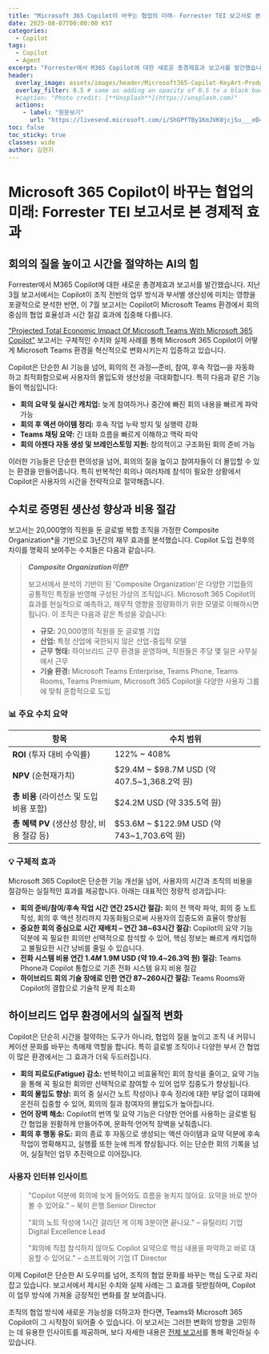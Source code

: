 ```yaml
---
title: "Microsoft 365 Copilot이 바꾸는 협업의 미래- Forrester TEI 보고서로 본 경제적 효과"
date: 2025-08-07T00:00:00 KST
categories:
  - Copilot
tags:
  - Copilot
  - Agent
excerpt: "Forrester에서 M365 Copilot에 대한 새로운 총경제효과 보고서를 발간했습니다. 지난 3월 보고서에서는  Copilot이 조직 전반의 업무 방식과 부서별 생산성에 미치는 영향을 포괄적으로 분석한 반면, 이 7월 보고서는 Copilot이 Microsoft Teams 환경에서 회의 중심의 협업 효율성과 시간 절감 효과에 집중해 다룹니다."
header:
  overlay_image: assets/images/header/Microsoft365-Copilot-KeyArt-Productivity-6K-01.png
  overlay_filter: 0.5 # same as adding an opacity of 0.5 to a black background
  #caption: "Photo credit: [**Unsplash**](https://unsplash.com)"
  actions:
    - label: "원문보기"
      url: "https://livesend.microsoft.com/i/ShGPfTBy1KmJVK0jcjSu___eD4cyJWq87n2gUTN39EhgOHgBILc4CPUiJ0br11tT9wXactCihfi7s4JJTKKahpB84QZos3___fdw60CPLUSSIGNFIYdiSvT___yGF___MA3WgehEKtprkmZ"
toc: false
toc_sticky: true
classes: wide
author: 김현지
---
```


# Microsoft 365 Copilot이 바꾸는 협업의 미래: Forrester TEI 보고서로 본 경제적 효과

## 회의의 질을 높이고 시간을 절약하는 AI의 힘

Forrester에서 M365 Copilot에 대한 새로운 총경제효과 보고서를 발간했습니다. 지난 3월 보고서에서는  Copilot이 조직 전반의 업무 방식과 부서별 생산성에 미치는 영향을 포괄적으로 분석한 반면, 이 7월 보고서는 Copilot이 Microsoft Teams 환경에서 회의 중심의 협업 효율성과 시간 절감 효과에 집중해 다룹니다.

["Projected Total Economic Impact Of Microsoft Teams With Microsoft 365 Copilot"](https://tei.forrester.com/go/Microsoft/TeamsandCopilot/?lang=en-us) 보고서는 구체적인 수치와 실제 사례를 통해  Microsoft 365 Copilot이 어떻게 Microsoft Teams 환경을 혁신적으로 변화시키는지 입증하고 있습니다.

Copilot은 단순한 AI 기능을 넘어, 회의의 전 과정—준비, 참여, 후속 작업—을 자동화하고 최적화함으로써 사용자의 몰입도와 생산성을 극대화합니다. 특히 다음과 같은 기능들이 핵심입니다:

- **회의 요약 및 실시간 캐치업:** 늦게 참여하거나 중간에 빠진 회의 내용을 빠르게 파악 가능
- **회의 후 액션 아이템 정리:** 후속 작업 누락 방지 및 실행력 강화
- **Teams 채팅 요약:** 긴 대화 흐름을 빠르게 이해하고 맥락 파악
- **회의 아젠다 자동 생성 및 브레인스토밍 지원:** 창의적이고 구조화된 회의 준비 가능

이러한 기능들은 단순한 편의성을 넘어, 회의의 질을 높이고 참여자들이 더 몰입할 수 있는 환경을 만들어줍니다. 특히 반복적인 회의나 여러차례 참석이 필요한 상황에서 Copilot은 사용자의 시간을 전략적으로 절약해줍니다.

## 수치로 증명된 생산성 향상과 비용 절감

보고서는 20,000명의 직원을 둔 글로벌 복합 조직을 가정한 Composite Organization*을 기반으로 3년간의 재무 효과를 분석했습니다. Copilot 도입 전후의 차이를 명확히 보여주는 수치들은 다음과 같습니다.

> **_Composite Organization이란?_**
>
> 보고서에서 분석의 기반이 된 'Composite Organization'은 다양한 기업들의 공통적인 특징을 반영해 구성된 가상의 조직입니다. Microsoft 365 Copilot의 효과를 현실적으로 예측하고, 재무적 영향을 정량화하기 위한 모델로 이해하시면 됩니다. 이 조직은 다음과 같은 특성을 갖습니다:
>
> - **규모:** 20,000명의 직원을 둔 글로벌 기업
> - **산업:** 특정 산업에 국한되지 않은 산업-중립적 모델
> - **근무 형태:** 하이브리드 근무 환경을 운영하며, 직원들은 주당 몇 일은 사무실에서 근무
> - **기술 환경:** Microsoft Teams Enterprise, Teams Phone, Teams Rooms, Teams Premium, Microsoft 365 Copilot을 다양한 사용자 그룹에 맞춰 혼합적으로 도입

### 📊 주요 수치 요약

|**항목**|**수치 범위**|
|---|---|
|**ROI** (투자 대비 수익률)|122% ~ 408%|
|**NPV** (순현재가치)|$29.4M ~ $98.7M USD (약 407.5~1,368.2억 원)|
|**총 비용** (라이선스 및 도입 비용 포함)|$24.2M USD (약 335.5억 원)|
|**총 혜택 PV** (생산성 향상, 비용 절감 등)|$53.6M ~ $122.9M USD (약 743~1,703.6억 원)|

### 💡 구체적 효과

Microsoft 365 Copilot은 단순한 기능 개선을 넘어, 사용자의 시간과 조직의 비용을 절감하는 실질적인 효과를 제공합니다. 아래는 대표적인 정량적 성과입니다:

- **회의 준비/참여/후속 작업 시간 연간 25시간 절감:** 회의 전 맥락 파악, 회의 중 노트 작성, 회의 후 액션 정리까지 자동화됨으로써 사용자의 집중도와 효율이 향상됨
- **중요한 회의 중심으로 시간 재배치 – 연간 38~63시간 절감:** Copilot의 요약 기능 덕분에 꼭 필요한 회의만 선택적으로 참석할 수 있어, 핵심 정보는 빠르게 캐치업하고 불필요한 시간 낭비를 줄일 수 있습니다.
- **전화 시스템 비용 연간 $1.4M~$1.9M USD (약 19.4~26.3억 원) 절감:** Teams Phone과 Copilot 통합으로 기존 전화 시스템 유지 비용 절감
- **하이브리드 회의 기술 장애로 인한 연간 87~260시간 절감:** Teams Rooms와 Copilot의 결합으로 기술적 문제 최소화

## 하이브리드 업무 환경에서의 실질적 변화

Copilot은 단순히 시간을 절약하는 도구가 아니라, 협업의 질을 높이고 조직 내 커뮤니케이션 문화를 바꾸는 촉매제 역할을 합니다. 특히 글로벌 조직이나 다양한 부서 간 협업이 많은 환경에서는 그 효과가 더욱 두드러집니다.

- **회의 피로도(Fatigue) 감소:** 반복적이고 비효율적인 회의 참석을 줄이고, 요약 기능을 통해 꼭 필요한 회의만 선택적으로 참여할 수 있어 업무 집중도가 향상됩니다. 
- **회의 몰입도 향상:** 회의 중 실시간 노트 작성이나 후속 정리에 대한 부담 없이 대화에 온전히 집중할 수 있어, 회의의 질과 참여자의 몰입도가 높아집니다. 
- **언어 장벽 해소:** Copilot의 번역 및 요약 기능은 다양한 언어를 사용하는 글로벌 팀 간 협업을 원활하게 만들어주며, 문화적·언어적 장벽을 낮춰줍니다. 
- **회의 후 행동 유도:** 회의 종료 후 자동으로 생성되는 액션 아이템과 요약 덕분에 후속 작업이 명확해지고, 실행률 또한 눈에 띄게 향상됩니다. 이는 단순한 회의 기록을 넘어, 실질적인 업무 추진력으로 이어집니다.

### 사용자 인터뷰 인사이트

> "Copilot 덕분에 회의에 늦게 들어와도 흐름을 놓치지 않아요. 요약을 바로 받아볼 수 있어요." – 북미 은행 Senior Director
>
> "회의 노트 작성에 1시간 걸리던 게 이제 3분이면 끝나요." – 유틸리티 기업 Digital Excellence Lead
>
> "회의에 직접 참석하지 않아도 Copilot 요약으로 핵심 내용을 파악하고 바로 대응할 수 있어요." – 소프트웨어 기업 IT Director

이제 Copilot은 단순한 AI 도우미를 넘어, 조직의 협업 문화를 바꾸는 핵심 도구로 자리잡고 있습니다. 보고서에서 제시된 수치와 실제 사례는 그 효과를 뒷받침하며, Copilot이 업무 방식에 가져올 긍정적인 변화를 잘 보여줍니다.

조직의 협업 방식에 새로운 가능성을 더하고자 한다면, Teams와 Microsoft 365 Copilot이 그 시작점이 되어줄 수 있습니다. 이 보고서는 그러한 변화의 방향을 고민하는 데 유용한 인사이트를 제공하며, 보다 자세한 내용은 [전체 보고서](https://livesend.microsoft.com/i/ShGPfTBy1KmJVK0jcjSu___eD4cyJWq87n2gUTN39EhgOHgBILc4CPUiJ0br11tT9wXactCihfi7s4JJTKKahpB84QZos3___fdw60CPLUSSIGNFIYdiSvT___yGF___MA3WgehEKtprkmZ)를 통해 확인하실 수 있습니다.

